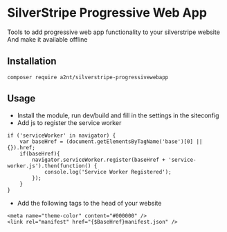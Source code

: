 # SilverStripe Progressive Web App

Tools to add progressive web app functionality to your silverstripe website
And make it available offline

## Installation
```
composer require a2nt/silverstripe-progressivewebapp
```

## Usage
- Install the module, run dev/build and fill in the settings in the siteconfig
- Add js to register the service worker
```
if ('serviceWorker' in navigator) {
    var baseHref = (document.getElementsByTagName('base')[0] || {}).href;
    if(baseHref){
        navigator.serviceWorker.register(baseHref + 'service-worker.js').then(function() {
            console.log('Service Worker Registered');
        });
    }
}
```
- Add the following tags to the head of your website
```
<meta name="theme-color" content="#000000" />
<link rel="manifest" href="{$BaseHref}manifest.json" />
```
